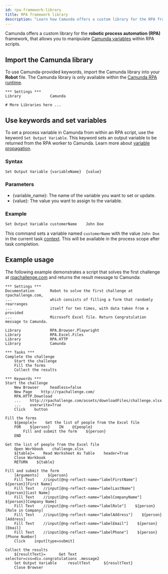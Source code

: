 ```yaml
---
id: rpa-framework-library
title: RPA framework library
description: "Learn how Camunda offers a custom library for the RPA framework, providing out-of-the-box functionality to manipulate Camunda variables within RPA scripts."
---
```


Camunda offers a custom library for the **robotic process automation (RPA)** framework, that allows you to manipulate [Camunda variables](/components/concepts/variables.md) within RPA scripts.

## Import the Camunda library

To use Camunda-provided keywords, import the Camunda library into your **Robot** file. The Camunda library is only available within the [Camunda RPA runtime](/components/early-access/experimental/rpa/rpa-integration-with-camunda.md).

```robot
*** Settings ***
Library             Camunda

# More Libraries here ...
```

## Use keywords and set variables

To set a process variable in Camunda from within an RPA script, use the keyword `Set Output Variable`. This keyword sets an output variable to be returned from the RPA worker to Camunda. Learn more about [variable propagation](/components/concepts/variables.md#inputoutput-variable-mappings).

### Syntax

```robot
Set Output Variable	{variableName}	{value}
```

### Parameters

- {variable_name}: The name of the variable you want to set or update.
- {value}: The value you want to assign to the variable.

### Example

```robot
Set Output Variable	customerName	John Doe
```

This command sets a variable named `customerName` with the value `John Doe` in the current task [context](/components/concepts/variables.md). This will be available in the process scope after task completion.

## Example usage

The following example demonstrates a script that solves the first challenge at [rpachallenge.com](https://rpachallenge.com/) and returns the result message to Camunda:

```robot
*** Settings ***
Documentation       Robot to solve the first challenge at rpachallenge.com,
...                 which consists of filling a form that randomly rearranges
...                 itself for ten times, with data taken from a provided
...                 Microsoft Excel file. Return Congratulation message to Camunda.

Library             RPA.Browser.Playwright
Library             RPA.Excel.Files
Library             RPA.HTTP
Library             Camunda

*** Tasks ***
Complete the challenge
    Start the challenge
    Fill the forms
    Collect the results

*** Keywords ***
Start the challenge
    New Browser     headless=false
    New Page    http://rpachallenge.com/
    RPA.HTTP.Download
    ...    http://rpachallenge.com/assets/downloadFiles/challenge.xlsx
    ...    overwrite=True
    Click    button

Fill the forms
    ${people}=    Get the list of people from the Excel file
    FOR    ${person}    IN    @{people}
        Fill and submit the form    ${person}
    END

Get the list of people from the Excel file
    Open Workbook    challenge.xlsx
    ${table}=    Read Worksheet As Table    header=True
    Close Workbook
    RETURN    ${table}

Fill and submit the form
    [Arguments]    ${person}
    Fill Text    //input[@ng-reflect-name="labelFirstName"]    ${person}[First Name]
    Fill Text    //input[@ng-reflect-name="labelLastName"]    ${person}[Last Name]
    Fill Text    //input[@ng-reflect-name="labelCompanyName"]    ${person}[Company Name]
    Fill Text    //input[@ng-reflect-name="labelRole"]    ${person}[Role in Company]
    Fill Text    //input[@ng-reflect-name="labelAddress"]    ${person}[Address]
    Fill Text    //input[@ng-reflect-name="labelEmail"]    ${person}[Email]
    Fill Text    //input[@ng-reflect-name="labelPhone"]    ${person}[Phone Number]
    Click    input[type=submit]

Collect the results
    ${resultText}=      Get Text        selector=css=div.congratulations .message2
    Set Output Variable     resultText      ${resultText}
    Close Browser
```
